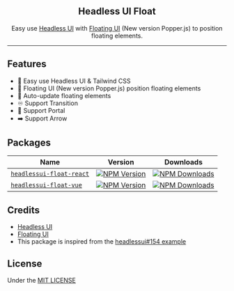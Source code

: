 <h2 align="center">Headless UI Float</h2>

<p align="center">
  Easy use <a href="https://headlessui.dev/">Headless UI</a> with <a href="https://floating-ui.com/">Floating UI</a> (New version Popper.js) to position floating elements.
</p>

<hr>

## Features

* 💙 Easy use Headless UI & Tailwind CSS
* 💬 Floating UI (New version Popper.js) position floating elements
* 🔔 Auto-update floating elements
* ♾️ Support Transition
* 🚪 Support Portal
* ➡️ Support Arrow

## Packages

| Name                                      | Version                                         | Downloads                                           |
| ----------------------------------------- | ----------------------------------------------- | --------------------------------------------------- |
| [`headlessui-float-react`][react-link-gh] | [![NPM Version][react-version]][react-link-npm] | [![NPM Downloads][react-downloads]][react-link-npm] |
| [`headlessui-float-vue`][vue-link-gh]     | [![NPM Version][vue-version]][vue-link-npm]     | [![NPM Downloads][vue-downloads]][vue-link-npm]     |

[react-version]: https://img.shields.io/npm/v/headlessui-float-react?style=flat-square
[react-downloads]: https://img.shields.io/npm/dt/headlessui-float-react?style=flat-square
[vue-version]: https://img.shields.io/npm/v/headlessui-float-vue?style=flat-square
[vue-downloads]: https://img.shields.io/npm/dt/headlessui-float-vue?style=flat-square

[react-link-gh]: https://github.com/ycs77/headlessui-float/tree/main/packages/headlessui-float-react
[react-link-npm]: https://www.npmjs.com/package/headlessui-float-react
[vue-link-gh]: https://github.com/ycs77/headlessui-float/tree/main/packages/headlessui-float-vue
[vue-link-npm]: https://www.npmjs.com/package/headlessui-float-vue

## Credits

* [Headless UI](https://headlessui.dev/)
* [Floating UI](https://floating-ui.com/)
* This package is inspired from the [headlessui#154 example](https://github.com/tailwindlabs/headlessui/issues/154)

## License
Under the [MIT LICENSE](LICENSE.md)
